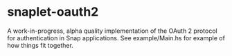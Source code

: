 # snaplet-oauth2

A work-in-progress, alpha quality implementation of the OAuth 2 protocol for
authentication in Snap applications. See example/Main.hs for example of how
things fit together.
